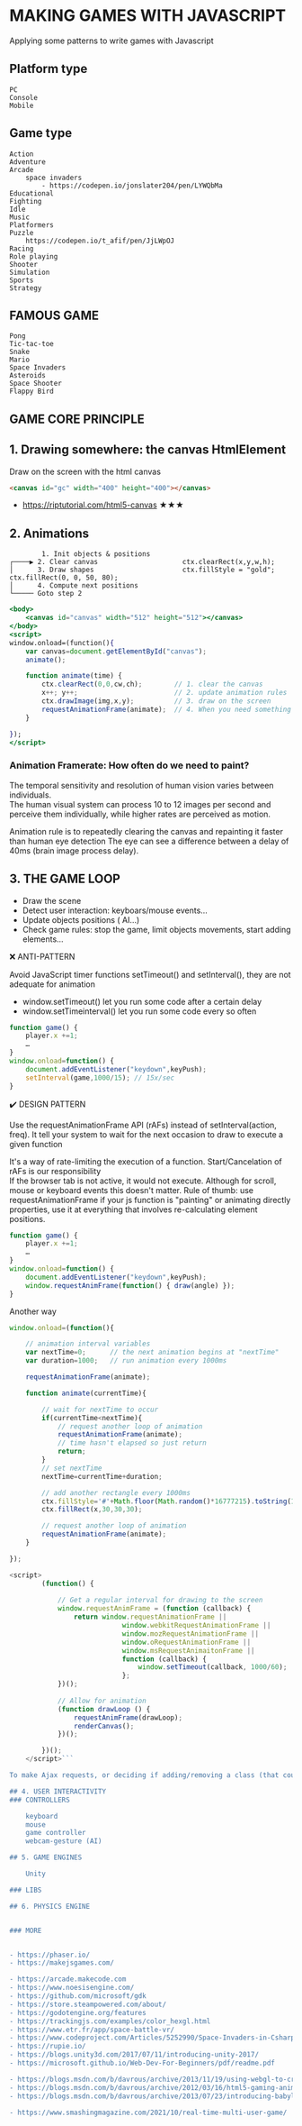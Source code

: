 # MAKING GAMES WITH JAVASCRIPT

Applying some patterns to write games with Javascript

## Platform type

    PC
    Console
    Mobile

## Game type

    Action
    Adventure
    Arcade
        space invaders
            - https://codepen.io/jonslater204/pen/LYWQbMa
    Educational
    Fighting
    Idle
    Music
    Platformers
    Puzzle
        https://codepen.io/t_afif/pen/JjLWpOJ
    Racing
    Role playing
    Shooter
    Simulation
    Sports
    Strategy

## FAMOUS GAME

    Pong
    Tic-tac-toe
    Snake
    Mario
    Space Invaders
    Asteroids
    Space Shooter
    Flappy Bird

## GAME CORE PRINCIPLE

## 1. Drawing somewhere: the canvas HtmlElement

Draw on the screen with the html canvas

```html
<canvas id="gc" width="400" height="400"></canvas>
```

- https://riptutorial.com/html5-canvas ★★★

## 2. Animations

            1. Init objects & positions
    ┌────▶ 2. Clear canvas                     ctx.clearRect(x,y,w,h);
    │      3. Draw shapes                      ctx.fillStyle = "gold"; ctx.fillRect(0, 0, 50, 80);
    │      4. Compute next positions
    └───── Goto step 2

```jsx
<body>
    <canvas id="canvas" width="512" height="512"></canvas>
</body>
<script>
window.onload=(function(){
    var canvas=document.getElementById("canvas");
    animate();

    function animate(time) {
        ctx.clearRect(0,0,cw,ch);        // 1. clear the canvas
        x++; y++;                        // 2. update animation rules 
        ctx.drawImage(img,x,y);          // 3. draw on the screen
        requestAnimationFrame(animate);  // 4. When you need something to draw: request another loop of animation
    }

}); 
</script>
```

### Animation Framerate: How often do we need to paint?

The temporal sensitivity and resolution of human vision varies between individuals.  
The human visual system can process 10 to 12 images per second and perceive them individually, while higher rates are perceived as motion.

Animation rule is to repeatedly clearing the canvas and repainting it faster than human eye detection
The eye can see a difference between a delay of 40ms (brain image process delay). 

## 3. THE GAME LOOP

- Draw the scene  
- Detect user interaction: keyboars/mouse events…
- Update objects positions ( AI…)
- Check game rules: stop the game, limit objects movements, start adding elements... 

❌ ANTI-PATTERN

Avoid JavaScript timer functions setTimeout() and setInterval(), they are not adequate for animation
- window.setTimeout()       let you run some code after a certain delay 
- window.setTimeinterval()    let you run some code every so often 

```js
function game() {
    player.x +=1;
    …
}
window.onload=function() {	
	document.addEventListener("keydown",keyPush);
	setInterval(game,1000/15); // 15x/sec
}
```

✔️ DESIGN PATTERN

Use the requestAnimationFrame API (rAFs) instead of setInterval(action, freq). 
It tell your system to wait for the next occasion to draw to execute a given function

It's a way of rate-limiting the execution of a function.
Start/Cancelation of rAFs is our responsibility  
If the browser tab is not active, it would not execute. Although for scroll, mouse or keyboard events this doesn't matter.
Rule of thumb: use requestAnimationFrame if your js function is "painting" or animating directly properties, use it at everything that involves re-calculating element positions.

```js
function game() {
    player.x +=1;
    …
}
window.onload=function() {	
	document.addEventListener("keydown",keyPush);
	window.requestAnimFrame(function() { draw(angle) });
}
```

Another way

```js
window.onload=(function(){

    // animation interval variables
    var nextTime=0;      // the next animation begins at "nextTime"
    var duration=1000;   // run animation every 1000ms

    requestAnimationFrame(animate);

    function animate(currentTime){

        // wait for nextTime to occur
        if(currentTime<nextTime){
            // request another loop of animation
            requestAnimationFrame(animate);
            // time hasn't elapsed so just return
            return;
        }
        // set nextTime
        nextTime=currentTime+duration;

        // add another rectangle every 1000ms
        ctx.fillStyle='#'+Math.floor(Math.random()*16777215).toString(16);
        ctx.fillRect(x,30,30,30);

        // request another loop of animation
        requestAnimationFrame(animate);
    }

}); 
```

```js
<script>
		(function() {
			
			// Get a regular interval for drawing to the screen
			window.requestAnimFrame = (function (callback) {
				return window.requestAnimationFrame || 
							window.webkitRequestAnimationFrame ||
							window.mozRequestAnimationFrame ||
							window.oRequestAnimationFrame ||
							window.msRequestAnimaitonFrame ||
							function (callback) {
							 	window.setTimeout(callback, 1000/60);
							};
			})();
            
            // Allow for animation
			(function drawLoop () {
				requestAnimFrame(drawLoop);
				renderCanvas();
			})();

		})();
	</script>```

To make Ajax requests, or deciding if adding/removing a class (that could trigger a CSS animation), I would consider _.debounce or _.throttle, where you can set up lower executing rates (200ms for example, instead of 16ms)

## 4. USER INTERACTIVITY
### CONTROLLERS

    keyboard
    mouse
    game controller 
    webcam-gesture (AI)

## 5. GAME ENGINES

    Unity

### LIBS

## 6. PHYSICS ENGINE


### MORE


- https://phaser.io/
- https://makejsgames.com/

- https://arcade.makecode.com
- https://www.noesisengine.com/
- https://github.com/microsoft/gdk
- https://store.steampowered.com/about/
- https://godotengine.org/features
- https://trackingjs.com/examples/color_hexgl.html
- https://www.etr.fr/app/space-battle-vr/
- https://www.codeproject.com/Articles/5252990/Space-Invaders-in-Csharp-WinForm
- https://rupie.io/
- https://blogs.unity3d.com/2017/07/11/introducing-unity-2017/
- https://microsoft.github.io/Web-Dev-For-Beginners/pdf/readme.pdf

- https://blogs.msdn.com/b/davrous/archive/2013/11/19/using-webgl-to-create-games-for-the-windows-store.aspx
- https://blogs.msdn.com/b/davrous/archive/2012/03/16/html5-gaming-animating-sprites-in-canvas-with-easeljs.aspx
- https://blogs.msdn.com/b/davrous/archive/2013/07/23/introducing-babylon-gamefx-a-framework-to-build-html5-webgl-games-in-a-few-lines-of-code.aspx

- https://www.smashingmagazine.com/2021/10/real-time-multi-user-game/
